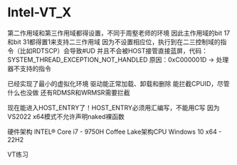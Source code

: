 # Intel-VT_X

第二作用域和第三作用域都得设置，不同于周壑老师的环境
因此主作用域的bit 17和bit 31都得置1来支持二三作用域
因为不设置相应位，执行到在二三控制域的指令（比如RDTSCP）会导致#UD
并且不会被HOST接管直接蓝屏，代码：SYSTEM_THREAD_EXCEPTION_NOT_HANDLED
原因：0xC000001D -> 处理器不支持的指令

已经实现了最小的虚拟化环境
驱动能正常加载、卸载和删除
能拦截CPUID，尽管什么也没做
还有RDMSR和WRMSR需要拦截

现在能进入HOST_ENTRY了！HOST_ENTRY必须用汇编写，不能用C写
因为VS2022 x64模式不允许声明naked裸函数

硬件架构 
INTEL® Core i7 - 9750H  Coffee Lake架构CPU
Windows 10 x64 - 22H2

VT练习
